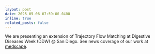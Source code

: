 ```yaml
---
layout: post
date: 2025-05-06 07:59:00-0400
inline: true
related_posts: false
---
```


We are presenting an extension of Trajectory Flow Matching at Digestive Diseases Week (DDW) @ San Diego. See news coverage of our work at [medscape](
https://www.medscape.com/viewarticle/acute-gi-bleeds-icu-ai-algorithm-predicts-transfusion-need-2025a1000etj).